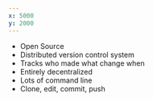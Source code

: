 ```yaml
---
x: 5000
y: 2000
---
```


* Open Source 
* Distributed version control system
* Tracks who made what change when
* Entirely decentralized
* Lots of command line
* Clone, edit, commit, push